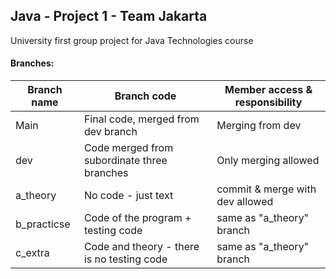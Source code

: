 ## Java - Project 1 - Team Jakarta

University first group project for Java Technologies course
#### Branches:
Branch name | Branch code | Member access & responsibility
---|---|---
Main | Final code, merged from dev branch | Merging from dev
dev | Code merged from subordinate three branches | Only merging allowed
a_theory | No code - just text | commit & merge with dev allowed
b_practicse | Code of the program + testing code | same as "a_theory" branch
c_extra | Code and theory - there is no testing code | same as "a_theory" branch